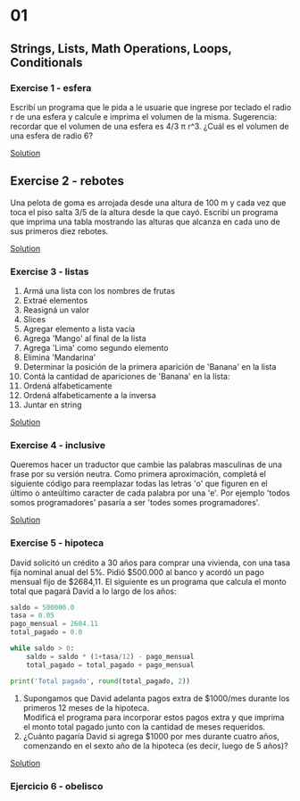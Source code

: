 # 01
## Strings, Lists, Math Operations, Loops, Conditionals

### Exercise 1 - esfera
Escribí un programa que le pida a le usuarie que ingrese por teclado el radio r de una esfera y calcule e imprima el volumen de la misma.
Sugerencia: recordar que el volumen de una esfera es 4/3 π r^3.
¿Cuál es el volumen de una esfera de radio 6?

[Solution](esfera.py)

## Exercise 2 - rebotes
Una pelota de goma es arrojada desde una altura de 100 m y cada vez que toca el piso salta 3/5 de la altura desde la que cayó.
Escribí un programa que imprima una tabla mostrando las alturas que alcanza en cada uno de sus primeros diez rebotes.

[Solution](rebotes.py)

### Exercise 3 - listas
1. Armá una lista con los nombres de frutas
2. Extraé elementos
3. Reasigná un valor
4. Slices
5. Agregar elemento a lista vacía
6. Agrega 'Mango' al final de la lista
7. Agrega 'Lima' como segundo elemento
8. Elimina 'Mandarina'
9. Determinar la posición de la primera aparición de 'Banana' en la lista
10. Contá la cantidad de apariciones de 'Banana' en la lista:
11. Ordená alfabeticamente
12. Ordená alfabeticamente a la inversa
13. Juntar en string

[Solution](lists.py)

### Exercise 4 - inclusive
Queremos hacer un traductor que cambie las palabras masculinas de una frase por su versión neutra.
Como primera aproximación, completá el siguiente código para reemplazar todas las letras 'o' que figuren en el último o anteúltimo caracter de cada palabra por una 'e'.
Por ejemplo 'todos somos programadores' pasaría a ser 'todes somes programadores'.

[Solution](inclusive.py)

### Exercise 5 - hipoteca
David solicitó un crédito a 30 años para comprar una vivienda, con una tasa fija nominal anual del 5%.
Pidió $500.000 al banco y acordó un pago mensual fijo de $2684,11.
El siguiente es un programa que calcula el monto total que pagará David a lo largo de los años:

```python
saldo = 500000.0
tasa = 0.05
pago_mensual = 2684.11
total_pagado = 0.0

while saldo > 0:
    saldo = saldo * (1+tasa/12) - pago_mensual
    total_pagado = total_pagado + pago_mensual

print('Total pagado', round(total_pagado, 2))

```
1. Supongamos que David adelanta pagos extra de $1000/mes durante los primeros 12 meses de la hipoteca.  
Modificá el programa para incorporar estos pagos extra y que imprima el monto total pagado junto con la cantidad de meses requeridos.
2. ¿Cuánto pagaría David si agrega $1000 por mes durante cuatro años, comenzando en el sexto año de la hipoteca (es decir, luego de 5 años)?

[Solution](hipoteca.py)

### Ejercicio 6 - obelisco
